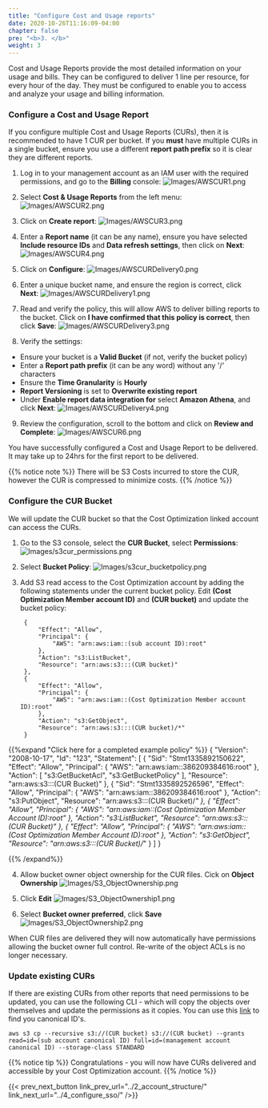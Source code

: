 ```yaml
---
title: "Configure Cost and Usage reports"
date: 2020-10-26T11:16:09-04:00
chapter: false
pre: "<b>3. </b>"
weight: 3
---
```


Cost and Usage Reports provide the most detailed information on your usage and bills. They can be configured to deliver 1 line per resource, for every hour of the day. They must be configured to enable you to access and analyze your usage and billing information.


###  Configure a Cost and Usage Report
If you configure multiple Cost and Usage Reports (CURs), then it is recommended to have 1 CUR per bucket. If you **must** have multiple CURs in a single bucket, ensure you use a different **report path prefix** so it is clear they are different reports.

1. Log in to your management account as an IAM user with the required permissions, and go to the **Billing** console:
![Images/AWSCUR1.png](/Cost/100_1_AWS_Account_Setup/Images/AWSCUR1.png)

2. Select **Cost & Usage Reports** from the left menu:
![Images/AWSCUR2.png](/Cost/100_1_AWS_Account_Setup/Images/AWSCUR2.png)

3. Click on **Create report**:
![Images/AWSCUR3.png](/Cost/100_1_AWS_Account_Setup/Images/AWSCUR3.png)

4. Enter a **Report name** (it can be any name), ensure you have selected **Include resource IDs** and **Data refresh settings**, then click on **Next**:
![Images/AWSCUR4.png](/Cost/100_1_AWS_Account_Setup/Images/AWSCUR4.png)

5. Click on **Configure**:
![Images/AWSCURDelivery0.png](/Cost/100_1_AWS_Account_Setup/Images/AWSCURDelivery0.png)

6. Enter a unique bucket name, and ensure the region is correct, click **Next**:
![Images/AWSCURDelivery1.png](/Cost/100_1_AWS_Account_Setup/Images/AWSCURDelivery1.png)

7. Read and verify the policy, this will allow AWS to deliver billing reports to the bucket. Click on **I have confirmed that this policy is correct**, then click **Save**:
![Images/AWSCURDelivery3.png](/Cost/100_1_AWS_Account_Setup/Images/AWSCURDelivery3.png)

8. Verify the settings:
- Ensure your bucket is a **Valid Bucket** (if not, verify the bucket policy)
- Enter a **Report path prefix** (it can be any word) without any '/' characters
- Ensure the **Time Granularity** is **Hourly**
- **Report Versioning** is set to **Overwrite existing report**
- Under **Enable report data integration for** select **Amazon Athena**, and click **Next**:
![Images/AWSCURDelivery4.png](/Cost/100_1_AWS_Account_Setup/Images/AWSCURDelivery4.png)

9. Review the configuration, scroll to the bottom and click on **Review and Complete**:
![Images/AWSCUR6.png](/Cost/100_1_AWS_Account_Setup/Images/AWSCUR6.png)

You have successfully configured a Cost and Usage Report to be delivered.  It may take up to 24hrs for the first report to be delivered.

{{% notice note %}}
There will be S3 Costs incurred to store the CUR, however the CUR is compressed to minimize costs.
{{% /notice %}}


### Configure the CUR Bucket
We will update the CUR bucket so that the Cost Optimization linked account can access the CURs.

1. Go to the S3 console, select the **CUR Bucket**, select **Permissions**:
![Images/s3cur_permissions.png](/Cost/100_1_AWS_Account_Setup/Images/s3cur_permissions.png)

2. Select **Bucket Policy**:
![Images/s3cur_bucketpolicy.png](/Cost/100_1_AWS_Account_Setup/Images/s3cur_bucketpolicy.png)

3. Add S3 read access to the Cost Optimization account by adding the following statements under the current bucket policy. Edit **(Cost Optimization Member account ID)** and **(CUR bucket)** and update the bucket policy:

        {
            "Effect": "Allow",
            "Principal": {
                "AWS": "arn:aws:iam::(sub account ID):root"
            },
            "Action": "s3:ListBucket",
            "Resource": "arn:aws:s3:::(CUR bucket)"
        },
        {
            "Effect": "Allow",
            "Principal": {
                "AWS": "arn:aws:iam::(Cost Optimization Member account ID):root"
            },
            "Action": "s3:GetObject",
            "Resource": "arn:aws:s3:::(CUR bucket)/*"
        }


{{%expand "Click here for a completed example policy" %}}
    {
        "Version": "2008-10-17",
        "Id": "123",
        "Statement": [
            {
                "Sid": "Stmt1335892150622",
                "Effect": "Allow",
                "Principal": {
                    "AWS": "arn:aws:iam::386209384616:root"
                },
                "Action": [
                    "s3:GetBucketAcl",
                    "s3:GetBucketPolicy"
                ],
                "Resource": "arn:aws:s3:::(CUR Bucket)"
            },
            {
                "Sid": "Stmt1335892526596",
                "Effect": "Allow",
                "Principal": {
                    "AWS": "arn:aws:iam::386209384616:root"
                },
                "Action": "s3:PutObject",
                "Resource": "arn:aws:s3:::(CUR Bucket)/*"
            },
            {
                "Effect": "Allow",
                "Principal": {
                    "AWS": "arn:aws:iam::(Cost Optimization Member Account ID):root"
                },
                "Action": "s3:ListBucket",
                "Resource": "arn:aws:s3:::(CUR Bucket)"
            },
            {
                "Effect": "Allow",
                "Principal": {
                    "AWS": "arn:aws:iam::(Cost Optimization Member Account ID):root"
                },
                "Action": "s3:GetObject",
                "Resource": "arn:aws:s3:::(CUR Bucket)/*"
            }
        ]
    }

{{% /expand%}}


4. Allow bucket owner object ownership for the CUR files. Cick on **Object Ownership**
![Images/S3_ObjectOwnership.png](/Cost/100_1_AWS_Account_Setup/Images/S3_ObjectOwnership.png)

5. Click **Edit**
![Images/S3_ObjectOwnership1.png](/Cost/100_1_AWS_Account_Setup/Images/S3_ObjectOwnership1.png)

6. Select **Bucket owner preferred**, click **Save**
![Images/S3_ObjectOwnership2.png](/Cost/100_1_AWS_Account_Setup/Images/S3_ObjectOwnership2.png)

When CUR files are delivered they will now automatically have permissions allowing the bucket owner full control. Re-write of the object ACLs is no longer necessary.


### Update existing CURs
If there are existing CURs from other reports that need permissions to be updated, you can use the following CLI - which will copy the objects over themselves and update the permissions as it copies. You can use this [link](https://docs.aws.amazon.com/AmazonS3/latest/userguide/finding-canonical-user-id.html) to find you canonical ID's.

    aws s3 cp --recursive s3://(CUR bucket) s3://(CUR bucket) --grants read=id=(sub account canonical ID) full=id=(management account canonical ID) --storage-class STANDARD


{{% notice tip %}}
Congratulations - you will now have CURs delivered and accessible by your Cost Optimization account.
{{% /notice %}}

{{< prev_next_button link_prev_url="../2_account_structure/" link_next_url="../4_configure_sso/" />}}


